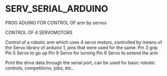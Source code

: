 # SERV_SERIAL_ARDUINO
PROG ADUINO FOR CONTROL  OF arm by servos

CONTROL OF 4 SERVOMOTORS

Control of a robotic arm which uses 4 servo motors, controlled by means of the Servo library of arduino 1, pins that were used for the same:
Pin 3 grip   
Pin 5 Servo to go up
Pin 9 Servo for turning 
Pin 6 Servo to extend the arm 

Print the drive data through the serial port, can be used for basic robotic controls, competitions, jobs, etc..
